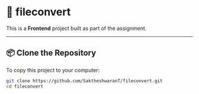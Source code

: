 # 🍰 fileconvert

This is a **Frontend** project built as part of the assignment.

---

## 📦 Clone the Repository

To copy this project to your computer:

```bash
git clone https://github.com/SaktheshwaranT/fileconvert.git
cd fileconvert

